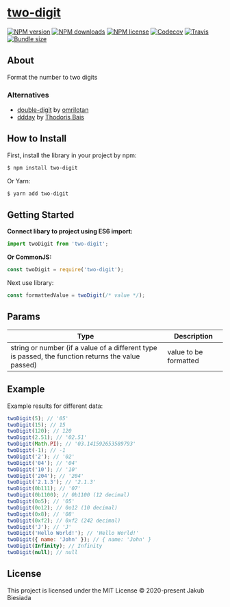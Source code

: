 # [two-digit](https://github.com/JB1905/two-digit)

[![NPM version](https://img.shields.io/npm/v/two-digit?style=flat-square)](https://www.npmjs.com/package/two-digit)
[![NPM downloads](https://img.shields.io/npm/dm/two-digit?style=flat-square)](https://www.npmjs.com/package/two-digit)
[![NPM license](https://img.shields.io/npm/l/two-digit?style=flat-square)](https://www.npmjs.com/package/two-digit)
[![Codecov](https://img.shields.io/codecov/c/github/JB1905/two-digit?style=flat-square)](https://codecov.io/gh/JB1905/two-digit)
[![Travis](https://img.shields.io/travis/com/JB1905/two-digit/main?style=flat-square)](https://travis-ci.com/JB1905/two-digit)
[![Bundle size](https://img.shields.io/bundlephobia/min/two-digit?style=flat-square)](https://bundlephobia.com/result?p=two-digit)

## About

Format the number to two digits

### Alternatives

- [double-digit](https://github.com/omrilotan/mono/tree/master/packages/double-digit/) by [omrilotan](https://github.com/omrilotan/)
- [ddday](https://github.com/thodorisbais/ddday/) by [Thodoris Bais](https://github.com/thodorisbais/)

## How to Install

First, install the library in your project by npm:

```sh
$ npm install two-digit
```

Or Yarn:

```sh
$ yarn add two-digit
```

## Getting Started

**Connect libary to project using ES6 import:**

```js
import twoDigit from 'two-digit';
```

**Or CommonJS:**

```js
const twoDigit = require('two-digit');
```

Next use library:

```js
const formattedValue = twoDigit(/* value */);
```

## Params

| Type                                                                                               | Description           |
| -------------------------------------------------------------------------------------------------- | --------------------- |
| string or number (if a value of a different type is passed, the function returns the value passed) | value to be formatted |

## Example

Example results for different data:

```js
twoDigit(5); // '05'
twoDigit(15); // 15
twoDigit(120); // 120
twoDigit(2.51); // '02.51'
twoDigit(Math.PI); // '03.141592653589793'
twoDigit(-1); // -1
twoDigit('2'); // '02'
twoDigit('04'); // '04'
twoDigit('10'); // '10'
twoDigit('204'); // '204'
twoDigit('2.1.3'); // '2.1.3'
twoDigit(0b111); // '07'
twoDigit(0b1100); // 0b1100 (12 decimal)
twoDigit(0o5); // '05'
twoDigit(0o12); // 0o12 (10 decimal)
twoDigit(0x8); // '08'
twoDigit(0xf2); // 0xf2 (242 decimal)
twoDigit('J'); // 'J'
twoDigit('Hello World!'); // 'Hello World!'
twoDigit({ name: 'John' }); // { name: 'John' }
twoDigit(Infinity); // Infinity
twoDigit(null); // null
```

## License

This project is licensed under the MIT License © 2020-present Jakub Biesiada
